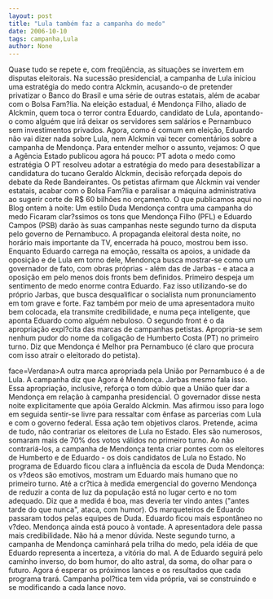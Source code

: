 ```yaml
---
layout: post
title: "Lula também faz a campanha do medo"
date: 2006-10-10
tags: campanha,Lula
author: None
---
```

Quase tudo se repete e, com freqüência, as situações&nbsp;se invertem em disputas eleitorais.
Na sucessão presidencial, a campanha de Lula iniciou uma estratégia do medo contra Alckmin, acusando-o de pretender privatizar o Banco do Brasil e uma série de outras estatais, além de acabar com o Bolsa Fam?lia.
Na eleição estadual, é Mendonça Filho, aliado de Alckmin, quem toca o terror contra Eduardo, candidato de Lula, apontando-o como alguém que irá deixar os servidores sem salários e Pernambuco sem investimentos privados.
Agora, como é comum em eleição, Eduardo não vai dizer nada sobre Lula, nem Alckmin vai tecer comentários sobre a campanha de Mendonça.
Para entender melhor o assunto, vejamos:
O que a Agência Estado publicou agora há pouco:
PT adota o medo como estratégia
O PT resolveu adotar a estratégia do medo para desestabilizar a candidatura do tucano Geraldo Alckmin, decisão reforçada depois do debate da Rede Bandeirantes. Os petistas afirmam que Alckmin vai vender estatais, acabar com o Bolsa Fam?lia e paralisar a máquina administrativa ao sugerir corte de R$ 60 bilhões no orçamento.
O que publicamos aqui no Blog ontem à noite:
Um estilo Duda Mendonça contra uma campanha do medo
Ficaram clar?ssimos os tons que Mendonça Filho (PFL) e Eduardo Campos (PSB) darão às suas campanhas neste segundo turno da disputa pelo governo de Pernambuco.
A propaganda eleitoral desta noite, no horário mais importante da TV, encerrada há pouco, mostrou bem isso. 
Enquanto Eduardo carrega na emoção, ressalta os apoios, a unidade da oposição e de Lula em torno dele, Mendonça busca mostrar-se como um governador de fato, com obras próprias - além das de Jarbas - e ataca a oposição em pelo menos dois fronts bem definidos.
Primeiro despeja um sentimento de medo enorme contra Eduardo. 
Faz isso utilizando-se do próprio Jarbas, que busca desqualificar o socialista num pronunciamento em tom grave e forte. 
Faz também por meio de uma apresentadora muito bem colocada, ela transmite credibilidade, e numa peça inteligente, que aponta Eduardo como alguém nebuloso.
O segundo front é o da apropriação expl?cita das marcas de campanhas petistas. 
Apropria-se sem nenhum pudor do nome da coligação de Humberto Costa (PT) no primeiro turno. Diz que Mendonça é Melhor pra Pernambuco (é claro que procura com isso atrair o eleitorado do petista).

 face=Verdana>A outra marca apropriada pela União por Pernambuco é a de Lula. A campanha diz que Agora é Mendonça. Jarbas mesmo fala isso.
Essa apropriação, inclusive, reforça o tom dúbio que a União quer dar a Mendonça em relação à campanha presidencial.
O governador disse nesta noite explicitamente que apóia Geraldo Alckmin. 
Mas afirmou isso para logo em seguida sentir-se livre para ressaltar com ênfase as parcerias com Lula e com o governo federal.
Essa ação tem objetivos claros. Pretende, acima de tudo, não contrariar os eleitores de Lula no Estado.
Eles são numerosos, somaram mais de 70% dos votos válidos no primeiro turno.
Ao não contrariá-los, a campanha de Mendonça tenta criar pontes com os eleitores de Humberto e de Eduardo - os dois candidatos de Lula no Estado.
No programa de Eduardo ficou clara a influência da escola de Duda Mendonça: os v?deos são emotivos, mostram um Eduardo mais humano que no primeiro turno. 
Até a cr?tica à medida emergencial do governo Mendonça de reduzir a conta de luz da população está no lugar certo e no tom adequado. Diz que a medida é boa, mas deveria ter vindo antes (\"antes tarde do que nunca\", ataca, com humor).
Os marqueteiros de Eduardo passaram todos pelas equipes de Duda.
Eduardo ficou mais espontâneo no v?deo. Mendonça ainda está pouco à vontade. A apresentadora dele passa mais credibilidade.
Não há a menor dúvida. Neste segundo turno, a campanha de Mendonça caminhará pela trilha do medo, pela idéia de que Eduardo representa a incerteza, a vitória do mal.
A de Eduardo seguirá pelo caminho inverso, do bom humor, do alto astral, da soma, do olhar para o futuro.
Agora é esperar os próximos lances e os resultados que cada programa trará. 
Campanha pol?tica tem vida própria, vai se construindo e se modificando a cada lance novo. 